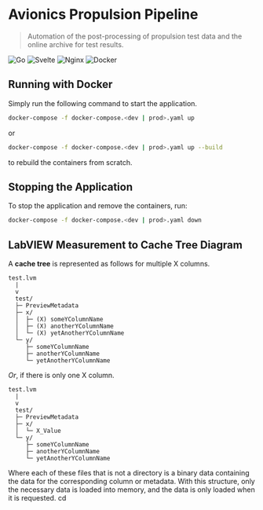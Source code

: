 # Avionics Propulsion Pipeline

> Automation of the post-processing of propulsion test data and the online archive for test results.

![Go](https://img.shields.io/badge/go-%2300ADD8.svg?style=for-the-badge&logo=go&logoColor=white)
![Svelte](https://img.shields.io/badge/svelte-%23f1413d.svg?style=for-the-badge&logo=svelte&logoColor=white)
![Nginx](https://img.shields.io/badge/nginx-%23009639.svg?style=for-the-badge&logo=nginx&logoColor=white)
![Docker](https://img.shields.io/badge/docker-%230db7ed.svg?style=for-the-badge&logo=docker&logoColor=white)

## Running with Docker

Simply run the following command to start the application.

```bash
docker-compose -f docker-compose.<dev | prod>.yaml up
```

or

```bash
docker-compose -f docker-compose.<dev | prod>.yaml up --build
```

to rebuild the containers from scratch.

## Stopping the Application

To stop the application and remove the containers, run:

```bash
docker-compose -f docker-compose.<dev | prod>.yaml down
```

## LabVIEW Measurement to Cache Tree Diagram

A **cache tree** is represented as follows for multiple X columns.

```plaintext
test.lvm
  |
  v
  test/
  ├─ PreviewMetadata
  ├─ x/
  │  ├─ (X) someYColumnName
  │  ├─ (X) anotherYColumnName
  │  └─ (X) yetAnotherYColumnName
  └─ y/
     ├─ someYColumnName
     ├─ anotherYColumnName
     └─ yetAnotherYColumnName
```

_Or_, if there is only one X column.

```plaintext
test.lvm
  |
  v
  test/
  ├─ PreviewMetadata
  ├─ x/
  │  └─ X_Value
  └─ y/
     ├─ someYColumnName
     ├─ anotherYColumnName
     └─ yetAnotherYColumnName
```

Where each of these files that is not a directory is a binary data containing the data for the corresponding column or metadata. With this structure, only the necessary data is loaded into memory, and the data is only loaded when it is requested.
cd
